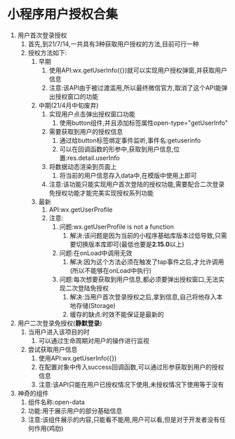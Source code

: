 # 小程序用户授权合集

1. 用户首次登录授权
   1. 首先,到21/7/14,一共具有3种获取用户授权的方法,目前可行一种
   2. 授权方法如下:
      1. 早期
         1. 使用API:wx.getUserInfo({})就可以实现用户授权弹窗,并获取用户信息
         2. 注意:该API由于被过渡滥用,所以最终微信官方,取消了这个API能弹出授权窗口的功能
      2. 中期(21/4月中旬废弃)
         1. 实现用户点击弹出授权窗口功能
            1. 使用button组件,并且添加标签属性open-type="getUserInfo"
         2. 需要获取到用户的授权信息
            1. 通过给button标签绑定事件监听,事件名:getuserinfo
            2. 可以在回调函数的形参中,获取到用户信息,位置:res.detail.userInfo
         3. 将数据动态渲染到页面上
            1. 将当前的用户信息存入data中,在模版中使用上即可
         4. 注意:该功能只能实现用户首次登陆的授权功能,需要配合二次登录免授权功能才能完美实现授权系列功能
      3. 最新
         1. API:wx.getUserProfile
         2. 注意:
            1. 问题:wx.getUserProfile is not a function
               1. 解决:该问题是因为当前的小程序基础库版本过低导致,只需要切换版本库即可(最低也要是**2.15.0**以上)
            2. 问题:在onLoad中调用无效
               1. 解决:因为这个方法必须在触发了tap事件之后,才允许调用(所以不能够在onLoad中执行)
            3. 问题:每次想要获取到用户信息,都必须要弹出授权窗口,无法实现二次登陆免授权
               1. 解决:当用户首次登录授权之后,拿到信息,自己将他存入本地存储(Storage)
               2. 缓存的缺点:时效不能保证是最新的
2. 用户二次登录免授权(**静默登录**)
   1. 当用户进入该项目的时
      1. 可以通过生命周期对用户的操作进行监视
   2. 尝试获取用户信息
      1. 使用API:wx.getUserInfo({})
      2. 在配置对象中传入success回调函数,可以通过形参获取到用户的授权信息
      3. 注意:该API只能在用户已授权情况下使用,未授权情况下使用等于没有
3. 神奇的组件
   1. 组件名称:open-data
   2. 功能:用于展示用户的部分基础信息
   3. 注意:该组件展示的内容,只能看不能用,用户可以看,但是对于开发者没有任何作用(鸡肋)

